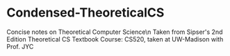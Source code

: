 # Condensed-TheoreticalCS
Concise notes on Theoretical Computer Science\n
Taken from Sipser's 2nd Edition Theoretical CS Textbook
Course: CS520, taken at UW-Madison with Prof. JYC
